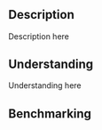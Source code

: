 <a id="top"></a>
# <Challenge Title Here>
## Description
Description here
## Understanding
Understanding here
## Benchmarking
